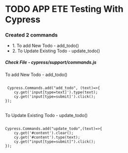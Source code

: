 # TODO APP ETE Testing With Cypress


 <h3>Created 2 commands</h3>
 <ul>
  <li>
  1. To add New Todo - add_todo()
  </li>
  <li>
    2. To Update Existing Todo - update_todo()
  </li>
 </ul>
 
 
 <h5> Check File - cypress/support/commands.js</h5>
 
 <p>To add New Todo - add_todo()</p>
<code>
 Cypress.Commands.add("add_todo", (text)=>{
    cy.get('input[type=text]').type(text);
    cy.get('input[type=submit]').click();
});
</code>
<br />

<p> To Update Existing Todo - update_todo()</p>
<code>
Cypress.Commands.add("update_todo",(text)=>{
    cy.get('#content').clear();
    cy.get('#content').type(text);
    cy.get("input[type=submit]").click();
});
</code>
